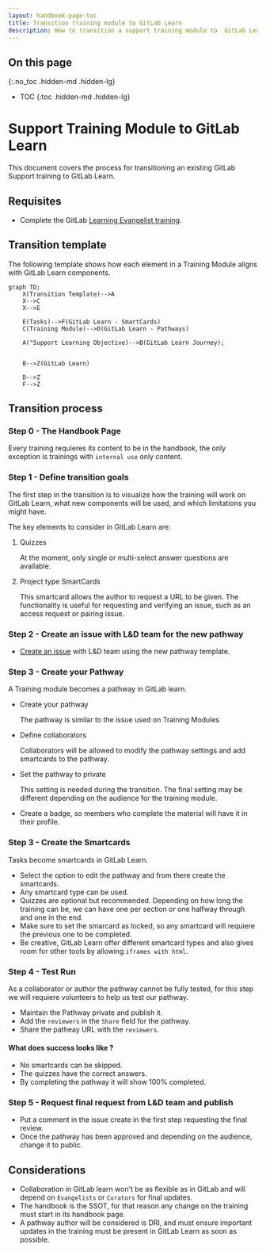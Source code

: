 ```yaml
---
layout: handbook-page-toc
title: Transition training module to GitLab Learn
description: How to transition a support training module to  GitLab Learn
---
```


## On this page
{:.no_toc .hidden-md .hidden-lg}

- TOC
{:toc .hidden-md .hidden-lg}

# Support Training Module to GitLab Learn

This document covers the process for transitioning an existing GitLab Support training to GitLab Learn.

## Requisites

- Complete the GitLab [Learning Evangelist training](https://gitlab.edcast.com/pathways/ECL-f9be1e50-ba17-46b3-af33-731d19b3ffcd).


## Transition template

The following template shows how each element in a Training Module aligns with GitLab Learn components.

```mermaid
graph TD;
    X(Transition Template)-->A
    X-->C
    X-->E

    E(Tasks)-->F(GitLab Learn - SmartCards)
    C(Training Module)-->D(GitLab Learn - Pathways)

    A("Support Learning Objective)-->B(GitLab Learn Journey);
    

    B-->Z(GitLab Learn)
    
    D-->Z
    F-->Z
```

## Transition process

### Step 0 - The Handbook Page

Every training requieres its content to be in the handbook, the only exception is trainings with `internal use` only content.

### Step 1 - Define transition goals

The first step in the transition is to visualize how the training will work on GitLab Learn, what new components will be used, and which limitations you might have.

The key elements to consider in GitLab Learn are:

1. Quizzes 
    
    At the moment, only single or multi-select answer questions are available.

1. Project type SmartCards

    This smartcard allows the author to request a URL to be given. The functionality is useful for requesting and verifying an issue, such as an access request or pairing issue.

### Step 2 - Create an issue with L&D team for the new pathway

- [Create an issue](https://gitlab.com/gitlab-com/people-group/learning-development/general/-/issues) with L&D team  using the new pathway template.

### Step 3 - Create your Pathway

A Training module becomes a pathway in GitLab learn. 

- Create your pathway 

    The pathway is similar to the issue used  on Training Modules

- Define collaborators

    Collaborators will be allowed to modify the pathway settings and add smartcards to the pathway.

- Set the pathway to private

    This setting is needed during the transition. The final setting may be different depending on the audience for the training module.

- Create a badge, so members who complete the material will have it in their profile.

### Step 3 - Create the Smartcards

Tasks become smartcards in GitLab Learn.

- Select the option to edit the pathway and from there create the smartcards.
- Any smartcard type can be used.
- Quizzes are optional but recommended. Depending on how long the training can be, we can have one per section or one halfway through and one in the end.
- Make sure to set the smarcard as locked, so any smartcard will requiere the previous one to be completed.
- Be creative, GitLab Learn offer different smartcard types and also gives room for other tools by allowing `iframes with html`.

 
### Step 4 - Test Run

As a collaborator or author the pathway cannot be fully tested, for this step we will requiere volunteers to help us test our pathway.

- Maintain the Pathway private and publish it.
- Add the `reviewers` in the `Share` field for the pathway.
- Share the patheay URL with the `reviewers`.

#### What does success looks like ?

- No smartcards can be skipped.
- The quizzes have the correct answers.
- By completing the pathway it will show 100% completed.

### Step 5 - Request final request from L&D team  and publish

- Put a comment in the issue create in the first step requesting the final review.
- Once the pathway has been approved and depending on the audience, change it to public.


## Considerations

- Collaboration in GitLab learn won't be as flexible as in GitLab and will depend on `Evangelists` or `Curators` for final updates.
- The handbook is the SSOT, for that reason any change on the training must start in its handbook page.
- A pathway author will be considered is DRI, and must ensure important updates in the training must be present in GitLab Learn as soon as possible.

